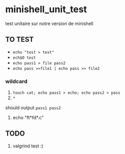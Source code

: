 # minishell_unit_test
test unitaire sur notre version de minishell

## TO TEST
- `echo "test > test"`
- `ech$O test`
- `echo pass1 > file pass2`
- `echo pass >>file1 | echo pass >> file2`

### wildcard
1. `touch cat; echo pass1 > echo; echo pass2 > pass`
2. `*`

should output
`pass1 pass2`

1. echo "ft\*fd\*.c"

## TODO
1. valgrind test :)
